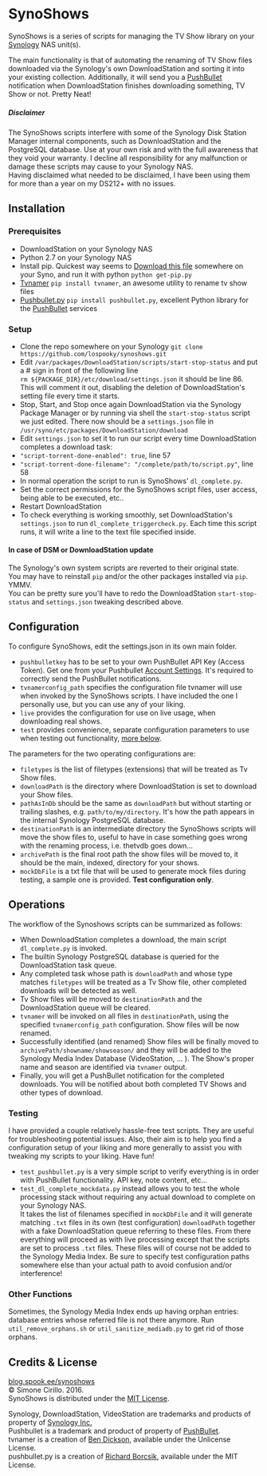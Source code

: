 # SynoShows
SynoShows is a series of scripts for managing the TV Show library on your [Synology](http://www.synology.com) NAS unit(s).

The main functionality is that of automating the renaming of TV Show files downloaded via the Synology's own DownloadStation and sorting it into your existing collection. Additionally, it will send you a [PushBullet](http://www.pushbullet.com) notification when DownloadStation finishes downloading something, TV Show or not. Pretty Neat!

##### Disclaimer
The SynoShows scripts interfere with some of the Synology Disk Station Manager internal components, such as DownloadStation and the PostgreSQL database. Use at your own risk and with the full awareness that they void your warranty. I decline all responsibility for any malfunction or damage these scripts may cause to your Synology NAS.<br>
Having disclaimed what needed to be disclaimed, I have been using them for more than a year on my DS212+ with no issues.

## Installation

### Prerequisites
* DownloadStation on your Synology NAS
* Python 2.7 on your Synology NAS
* Install pip. Quickest way seems to [Download this file](https://raw.githubusercontent.com/pypa/pip/master/contrib/get-pip.py) somewhere on your Syno, and run it with python `python get-pip.py`
* [Tvnamer](https://github.com/dbr/tvnamer) `pip install tvnamer`, an awesome utility to rename tv show files
* [Pushbullet.py](https://github.com/randomchars/pushbullet.py) `pip install pushbullet.py`, excellent Python library for the [PushBullet](http://www.pushbullet.com) services

### Setup
* Clone the repo somewhere on your Synology `git clone https://github.com/lospooky/synoshows.git`
* Edit `/var/packages/DownloadStation/scripts/start-stop-status` and put a # sign in front of the following line<br>
`rm ${PACKAGE_DIR}/etc/download/settings.json` it should be line 86.<br> This will comment it out, disabling the deletion of DownloadStation's setting file every time it starts.
* Stop, Start, and Stop once again DownloadStation via the Synology Package Manager or by running via shell the `start-stop-status` script we just edited. There now should be a `settings.json` file in `/usr/syno/etc/packages/DownloadStation/download`
* Edit `settings.json` to set it to run our script every time DownloadStation completes a download task:
 * `"script-torrent-done-enabled": true`, line 57
 * `"script-torrent-done-filename": "/complete/path/to/script.py"`, line 58<br>
* In normal operation the script to run is SynoShows' `dl_complete.py`. 
* Set the correct permissions for the SynoShows script files, user access, being able to be executed, etc..
* Restart DownloadStation
* To check everything is working smoothly, set DownloadStation's `settings.json` to run `dl_complete_triggercheck.py`. Each time this script runs, it will write a line to the text file specified inside.

#### In case of DSM or DownloadStation update
The Synology's own system scripts are reverted to their original state.<br>
You may have to reinstall `pip` and/or the other packages installed via `pip`. YMMV. <br>
You can be pretty sure you'll have to redo the DownloadStation `start-stop-status` and `settings.json` tweaking described above.


## Configuration
To configure SynoShows, edit the settings.json in its own main folder. 
* `pushbulletkey` has to be set to your own PushBullet API Key (Access Token). Get one from your Pushbullet [Account Settings](https://www.pushbullet.com/#settings/account). It's required to correctly send the PushBullet notifications.
* `tvnamerconfig_path` specifies the configuration file tvnamer will use when invoked by the SynoShows scripts. I have included the one I personally use, but you can use any of your liking.
* `live` provides the configuration for use on live usage, when downloading real shows.
* `test` provides convenience, separate configuration parameters to use when testing out functionality, [more below](#testing).


The parameters for the two operating configurations are:
* `filetypes` is the list of filetypes (extensions) that will be treated as Tv Show files.
* `downloadPath` is the directory where DownloadStation is set to download your Show files.
* `pathAsInDb` should be the same as `downloadPath` but without starting or trailing slashes, e.g. `path/to/my/directory`. It's how the path appears in the internal Synology PostgreSQL database.
* `destinationPath` is an intermediate directory the SynoShows scripts will move the show files to, useful to have in case something goes wrong with the renaming process, i.e. thetvdb goes down...
* `archivePath` is the final root path the show files will be moved to, it should be the main, indexed, directory for your shows.
* `mockDbFile` is a txt file that will be used to generate mock files during testing, a sample one is provided. **Test configuration only**.

## Operations
The workflow of the Synoshows scripts can be summarized as follows:
* When DownloadStation completes a download, the main script `dl_complete.py` is invoked.
* The builtin Synology PostgreSQL database is queried for the DownloadStation task queue.
* Any completed task whose path is `downloadPath` and whose type matches `filetypes` will be treated as a Tv Show file, other completed downloads will be detected as well.
* Tv Show files will be moved to `destinationPath`  and the DownloadStation queue will be cleared.
* `tvnamer` will be invoked on all files in `destinationPath`, using the specified `tvnamerconfig_path` configuration. Show files will be now renamed.
* Successfully identified (and renamed) Show files will be finally moved to `archivePath/showname/showseason/` and they will be added to the Synology Media Index Database (VideoStation, ... ). The Show's proper name and season are identified via `tvnamer` output.
* Finally, you will get a PushBullet notification for the completed downloads. You will be notified about both completed TV Shows and other types of download.

### Testing
I have provided a couple relatively hassle-free test scripts. They are useful for troubleshooting potential issues.
Also, their aim is to help you find a configuration setup of your liking and more generally to assist you with tweaking my scripts to your liking. Have fun!

* `test_pushbullet.py` is a very simple script to verify everything is in order with PushBullet functionality. API key, note content, etc...
* `test_dl_complete_mockdata.py` instead allows you to test the whole processing stack without requiring any actual download to complete on your Synology NAS.<br>
It takes the list of filenames specified in `mockDbFile` and it will generate matching `.txt` files in its own (test configuration) `downloadPath` together with a fake DownloadStation queue referring to these files. From there everything will proceed as with live processing except that the scripts are set to process `.txt` files. These files will of course not be added to the Synology Media Index. Be sure to specify test configuration paths somewhere else than your actual path to avoid confusion and/or interference!

### Other Functions
Sometimes, the Synology Media Index ends up having orphan entries: database entries whose referred file is not there anymore. Run `util_remove_orphans.sh` or `util_sanitize_mediadb.py` to get rid of those orphans.

## Credits & License
[blog.spook.ee/synoshows](blog.spook.ee/synoshows)<br>
© Simone Cirillo. 2016.<br>
SynoShows is distributed under the [MIT License](https://opensource.org/licenses/MIT).<br>


Synology, DownloadStation, VideoStation are trademarks and products of property of [Synology Inc.](http://www.synology.com)<br>
Pushbullet is a trademark and product of property of [PushBullet](http://www.pushbullet.com).<br>
tvnamer is a creation of [Ben Dickson](http://github.com/dbr), available under the Unlicense License.<br>
pushbullet.py is a creation of [Richard Borcsik](http://richardb.me), available under the MIT License.<br>
